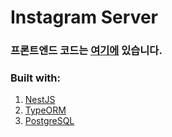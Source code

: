 # Instagram Server

### 프론트엔드 코드는 [여기에](https://github.com/shkrmkr/instagram-client) 있습니다.

### Built with:

1. [NestJS](https://nestjs.com/)
2. [TypeORM](https://typeorm.io/)
3. [PostgreSQL](https://www.postgresql.org/)
